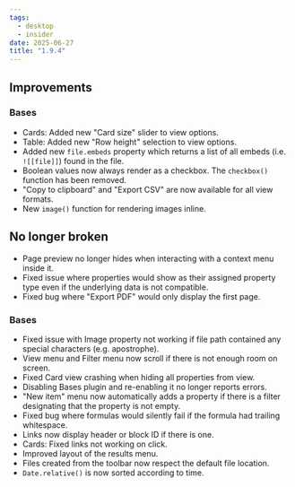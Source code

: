 ```yaml
---
tags:
  - desktop
  - insider
date: 2025-06-27
title: "1.9.4"
---
```


## Improvements

### Bases

- Cards: Added new "Card size" slider to view options.
- Table: Added new "Row height" selection to view options.
- Added new `file.embeds` property which returns a list of all embeds (i.e. `![[file]]`) found in the file.
- Boolean values now always render as a checkbox. The `checkbox()` function has been removed.
- "Copy to clipboard" and "Export CSV" are now available for all view formats.
- New `image()` function for rendering images inline.

## No longer broken

- Page preview no longer hides when interacting with a context menu inside it.
- Fixed issue where properties would show as their assigned property type even if the underlying data is not compatible.
- Fixed bug where "Export PDF" would only display the first page.

### Bases

- Fixed issue with Image property not working if file path contained any special characters (e.g. apostrophe).
- View menu and Filter menu now scroll if there is not enough room on screen.
- Fixed Card view crashing when hiding all properties from view.
- Disabling Bases plugin and re-enabling it no longer reports errors.
- "New item" menu now automatically adds a property if there is a filter designating that the property is not empty.
- Fixed bug where formulas would silently fail if the formula had trailing whitespace.
- Links now display header or block ID if there is one.
- Cards: Fixed links not working on click.
- Improved layout of the results menu.
- Files created from the toolbar now respect the default file location.
- `Date.relative()` is now sorted according to time.
